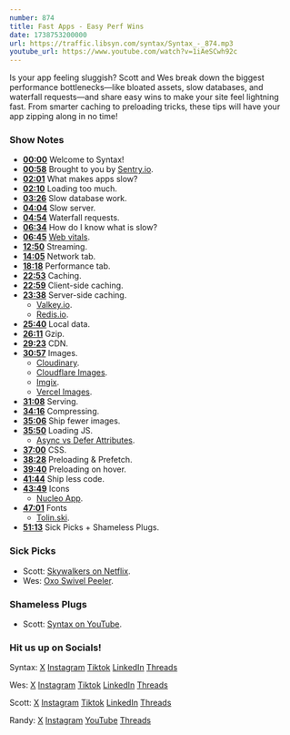 ```yaml
---
number: 874
title: Fast Apps - Easy Perf Wins
date: 1738753200000
url: https://traffic.libsyn.com/syntax/Syntax_-_874.mp3
youtube_url: https://www.youtube.com/watch?v=1iAeSCwh92c
---
```

	
Is your app feeling sluggish? Scott and Wes break down the biggest performance bottlenecks—like bloated assets, slow databases, and waterfall requests—and share easy wins to make your site feel lightning fast. From smarter caching to preloading tricks, these tips will have your app zipping along in no time!

### Show Notes

* **[00:00](#t=00:00)** Welcome to Syntax!
* **[00:58](#t=00:58)** Brought to you by [Sentry.io](https://sentry.io/syntax).
* **[02:01](#t=02:01)** What makes apps slow?
* **[02:10](#t=02:10)** Loading too much.
* **[03:26](#t=03:26)** Slow database work.
* **[04:04](#t=04:04)** Slow server.
* **[04:54](#t=04:54)** Waterfall requests.
* **[06:34](#t=06:34)** How do I know what is slow?
* **[06:45](#t=06:45)** [Web vitals](https://webvitals.com/).
* **[12:50](#t=12:50)** Streaming.
* **[14:05](#t=14:05)** Network tab.
* **[18:18](#t=18:18)** Performance tab.
* **[22:53](#t=22:53)** Caching.
* **[22:59](#t=22:59)** Client-side caching.
* **[23:38](#t=23:38)** Server-side caching.
  * [Valkey.io](https://valkey.io/).
  * [Redis.io](https://redis.io/).
* **[25:40](#t=25:40)** Local data.
* **[26:11](#t=26:11)** Gzip.
* **[29:23](#t=29:23)** CDN.
* **[30:57](#t=30:57)** Images.
  * [Cloudinary](https://cloudinary.com/).
  * [Cloudflare Images](https://www.cloudflare.com/en-ca/developer-platform/products/cloudflare-images/).
  * [Imgix](https://www.imgix.com/).
  * [Vercel Images](https://vercel.com/blog/images-on-the-web).
* **[31:08](#t=31:08)** Serving.
* **[34:16](#t=34:16)** Compressing.
* **[35:06](#t=35:06)** Ship fewer images.
* **[35:50](#t=35:50)** Loading JS.
  * [Async vs Defer Attributes](https://www.growingwiththeweb.com/2014/02/async-vs-defer-attributes.html).
* **[37:00](#t=37:00)** CSS.
* **[38:28](#t=38:28)** Preloading & Prefetch.
* **[39:40](#t=39:40)** Preloading on hover.
* **[41:44](#t=41:44)** Ship less code.
* **[43:49](#t=43:49)** Icons
  * [Nucleo App](https://nucleoapp.com/).
* **[47:01](#t=47:01)** Fonts
  * [Tolin.ski](https://tolin.ski/).
* **[51:13](#t=51:13)** Sick Picks + Shameless Plugs.

### Sick Picks

- Scott: [Skywalkers on Netflix](https://www.netflix.com/ca/title/81758544).
- Wes: [Oxo Swivel Peeler](https://amzn.to/40RO4Gt).

### Shameless Plugs

- Scott: [Syntax on YouTube](https://youtube.com/@syntaxfm).

### Hit us up on Socials!

Syntax: [X](https://twitter.com/syntaxfm) [Instagram](https://www.instagram.com/syntax_fm/) [Tiktok](https://www.tiktok.com/@syntaxfm) [LinkedIn](https://www.linkedin.com/company/96077407/admin/feed/posts/) [Threads](https://www.threads.net/@syntax_fm)

Wes: [X](https://twitter.com/wesbos) [Instagram](https://www.instagram.com/wesbos/) [Tiktok](https://www.tiktok.com/@wesbos) [LinkedIn](https://www.linkedin.com/in/wesbos/) [Threads](https://www.threads.net/@wesbos)

Scott: [X](https://twitter.com/stolinski) [Instagram](https://www.instagram.com/stolinski/) [Tiktok](https://www.tiktok.com/@stolinski) [LinkedIn](https://www.linkedin.com/in/stolinski/) [Threads](https://www.threads.net/@stolinski)

Randy: [X](https://twitter.com/randyrektor) [Instagram](https://www.instagram.com/randyrektor/) [YouTube](https://www.youtube.com/@randyrektor) [Threads](https://www.threads.net/@randyrektor)